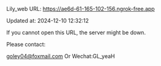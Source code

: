 Lily_web URL: https://ae6d-61-165-102-156.ngrok-free.app

Updated at: 2024-12-10 12:32:12

If you cannot open this URL, the server might be down.

Please contact: 

goley04@foxmail.com Or Wechat:GL_yeaH